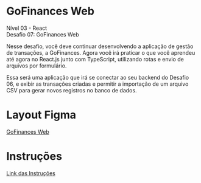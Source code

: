 # GoFinances Web

Nível 03 - React <br />
Desafio 07: GoFinances Web

Nesse desafio, você deve continuar desenvolvendo a aplicação de gestão de transações, a GoFinances. Agora você irá praticar o que você aprendeu até agora no React.js junto com TypeScript, utilizando rotas e envio de arquivos por formulário.

Essa será uma aplicação que irá se conectar ao seu backend do Desafio 06, e exibir as transações criadas e permitir a importação de um arquivo CSV para gerar novos registros no banco de dados.

# Layout Figma
[GoFinances Web](https://www.figma.com/file/EgOhyj1Inz14dhWGVhRlhr/GoFinances?node-id=1%3A863)

# Instruções
[Link das Instruções](https://github.com/rocketseat-education/bootcamp-gostack-desafios/tree/master/desafio-fundamentos-reactjs/)
